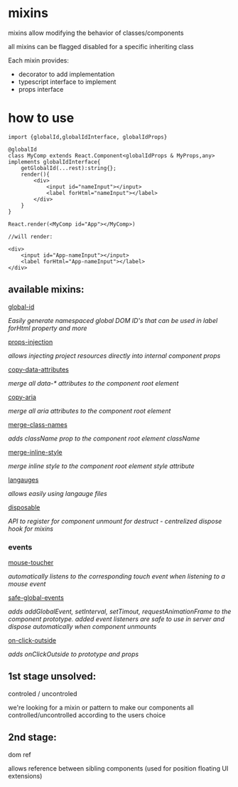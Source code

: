 # mixins

mixins allow modifying the behavior of classes/components

all mixins can be flagged disabled for a specific inheriting class

Each mixin provides:
* decorator to add implementation
* typescript interface to implement
* props interface

# how to use

```tsx
import {globalId,globalIdInterface, globalIdProps}

@globalId
class MyComp extends React.Component<globalIdProps & MyProps,any> implements globalIdInterface{
    getGlobalId(...rest):string{};
    render(){
        <div>
            <input id="nameInput"></input>
            <label forHtml="nameInput"></label>
        </div>
    }
}

React.render(<MyComp id="App"></MyComp>)

//will render:

<div>
    <input id="App-nameInput"></input>
    <label forHtml="App-nameInput"></label>
</div>
```

## available mixins:

[global-id](https://github.com/wix/react-bases/blob/master/docs/global-id.md)

*Easily generate namespaced global DOM ID's that can be used in label forHtml property and more*

[props-injection](https://github.com/wix/react-bases/blob/master/docs/props-injection.md)

*allows injecting project resources directly into internal component props*

[copy-data-attributes](https://github.com/wix/react-bases/blob/master/docs/copy-data-attributes.md)

*merge all data-\* attributes to the component root element*

[copy-aria](https://github.com/wix/react-bases/blob/master/docs/copy-aria.md)

*merge all aria attributes to the component root element*

[merge-class-names](https://github.com/wix/react-bases/blob/master/docs/merge-class-names.md)

*adds className prop to the component root element className*

[merge-inline-style](https://github.com/wix/react-bases/blob/master/docs/merge-inline-style.md)

*merge inline style to the component root element style attribute*

[langauges](https://github.com/wix/react-bases/blob/master/docs/langauges.md)

*allows easily using langauge files*

[disposable](https://github.com/wix/react-bases/blob/master/docs/disposable.md)

*API to register for component unmount for destruct - centrelized dispose hook for mixins*

### events

[mouse-toucher](https://github.com/wix/react-bases/blob/master/docs/mouse-toucher.md)

*automatically listens to the corresponding touch event when listening to a mouse event*

[safe-global-events](https://github.com/wix/react-bases/blob/master/docs/safe-global-events.md)

*adds addGlobalEvent, setInterval, setTimout, requestAnimationFrame to the component prototype. added event listeners are safe to use in server and dispose automatically when component unmounts*

[on-click-outside](https://github.com/wix/react-bases/blob/master/docs/on-click-outside.md)

*adds onClickOutside to prototype and props*





## 1st stage unsolved:

controled / uncontroled

we're looking for a mixin or pattern to make our components all controlled/uncontrolled according to the users choice


## 2nd stage:

dom ref

allows reference between sibling components (used for position floating UI extensions)
